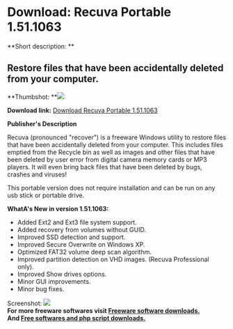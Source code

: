 # Download: Recuva Portable 1.51.1063

**Short description: **

## Restore files that have been accidentally deleted from your computer.

  
**Thumbshot: **![](http://www.freewarefiles.com/screenshot/recuva_md.gif)   
  
**Download link:** [Download Recuva Portable 1.51.1063](http://freesoftwares.boysofts.com/Recuva-Portable_program_48532.html)  
  

**Publisher's Description**  
  

Recuva (pronounced "recover") is a freeware Windows utility to restore files
that have been accidentally deleted from your computer. This includes files
emptied from the Recycle bin as well as images and other files that have been
deleted by user error from digital camera memory cards or MP3 players. It will
even bring back files that have been deleted by bugs, crashes and viruses!

This portable version does not require installation and can be run on any usb
stick or portable drive.

**WhatA's New in version 1.51.1063:**

  * Added Ext2 and Ext3 file system support. 
  * Added recovery from volumes without GUID. 
  * Improved SSD detection and support. 
  * Improved Secure Overwrite on Windows XP. 
  * Optimized FAT32 volume deep scan algorithm. 
  * Improved partition detection on VHD images. (Recuva Professional only). 
  * Improved Show drives options. 
  * Minor GUI improvements. 
  * Minor bug fixes. 

  
  
Screenshot: ![](http://www.freewarefiles.com/screenshot/recuva.gif)  
**For more freeware softwares visit [Freeware software downloads.](http://freesoftwares.boysofts.com/)**   
**And [Free softwares and php script downloads.](http://www.boysofts.com/)**

